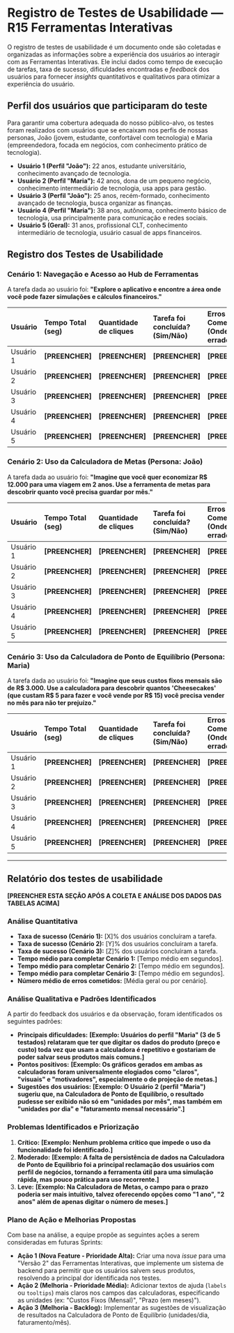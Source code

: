 # Registro de Testes de Usabilidade — R15 Ferramentas Interativas

O registro de testes de usabilidade é um documento onde são coletadas e organizadas as informações sobre a experiência dos usuários ao interagir com as Ferramentas Interativas. Ele inclui dados como tempo de execução de tarefas, taxa de sucesso, dificuldades encontradas e _feedback_ dos usuários para fornecer _insights_ quantitativos e qualitativos para otimizar a experiência do usuário.

## Perfil dos usuários que participaram do teste

Para garantir uma cobertura adequada do nosso público-alvo, os testes foram realizados com usuários que se encaixam nos perfis de nossas personas, João (jovem, estudante, confortável com tecnologia) e Maria (empreendedora, focada em negócios, com conhecimento prático de tecnologia).

- **Usuário 1 (Perfil "João"):** 22 anos, estudante universitário, conhecimento avançado de tecnologia.
- **Usuário 2 (Perfil "Maria"):** 42 anos, dona de um pequeno negócio, conhecimento intermediário de tecnologia, usa apps para gestão.
- **Usuário 3 (Perfil "João"):** 25 anos, recém-formado, conhecimento avançado de tecnologia, busca organizar as finanças.
- **Usuário 4 (Perfil "Maria"):** 38 anos, autônoma, conhecimento básico de tecnologia, usa principalmente para comunicação e redes sociais.
- **Usuário 5 (Geral):** 31 anos, profissional CLT, conhecimento intermediário de tecnologia, usuário casual de apps financeiros.

## Registro dos Testes de Usabilidade

### Cenário 1: Navegação e Acesso ao Hub de Ferramentas
A tarefa dada ao usuário foi: **"Explore o aplicativo e encontre a área onde você pode fazer simulações e cálculos financeiros."**

| **Usuário** | **Tempo Total (seg)** | **Quantidade de cliques** | **Tarefa foi concluída?** (Sim/Não) | **Erros Cometidos** (Onde clicou errado, etc.) | **Feedback Qualitativo do Usuário** |
| :--- | :--- | :--- | :--- | :--- | :--- |
| Usuário 1 | **[PREENCHER]** | **[PREENCHER]** | **[PREENCHER]** | **[PREENCHER]** | **[PREENCHER]** |
| Usuário 2 | **[PREENCHER]** | **[PREENCHER]** | **[PREENCHER]** | **[PREENCHER]** | **[PREENCHER]** |
| Usuário 3 | **[PREENCHER]** | **[PREENCHER]** | **[PREENCHER]** | **[PREENCHER]** | **[PREENCHER]** |
| Usuário 4 | **[PREENCHER]** | **[PREENCHER]** | **[PREENCHER]** | **[PREENCHER]** | **[PREENCHER]** |
| Usuário 5 | **[PREENCHER]** | **[PREENCHER]** | **[PREENCHER]** | **[PREENCHER]** | **[PREENCHER]** |

### Cenário 2: Uso da Calculadora de Metas (Persona: João)
A tarefa dada ao usuário foi: **"Imagine que você quer economizar R$ 12.000 para uma viagem em 2 anos. Use a ferramenta de metas para descobrir quanto você precisa guardar por mês."**

| **Usuário** | **Tempo Total (seg)** | **Quantidade de cliques** | **Tarefa foi concluída?** (Sim/Não) | **Erros Cometidos** (Onde clicou errado, etc.) | **Feedback Qualitativo do Usuário** |
| :--- | :--- | :--- | :--- | :--- | :--- |
| Usuário 1 | **[PREENCHER]** | **[PREENCHER]** | **[PREENCHER]** | **[PREENCHER]** | **[PREENCHER]** |
| Usuário 2 | **[PREENCHER]** | **[PREENCHER]** | **[PREENCHER]** | **[PREENCHER]** | **[PREENCHER]** |
| Usuário 3 | **[PREENCHER]** | **[PREENCHER]** | **[PREENCHER]** | **[PREENCHER]** | **[PREENCHER]** |
| Usuário 4 | **[PREENCHER]** | **[PREENCHER]** | **[PREENCHER]** | **[PREENCHER]** | **[PREENCHER]** |
| Usuário 5 | **[PREENCHER]** | **[PREENCHER]** | **[PREENCHER]** | **[PREENCHER]** | **[PREENCHER]** |

### Cenário 3: Uso da Calculadora de Ponto de Equilíbrio (Persona: Maria)
A tarefa dada ao usuário foi: **"Imagine que seus custos fixos mensais são de R$ 3.000. Use a calculadora para descobrir quantos 'Cheesecakes' (que custam R$ 5 para fazer e você vende por R$ 15) você precisa vender no mês para não ter prejuízo."**

| **Usuário** | **Tempo Total (seg)** | **Quantidade de cliques** | **Tarefa foi concluída?** (Sim/Não) | **Erros Cometidos** (Onde clicou errado, etc.) | **Feedback Qualitativo do Usuário** |
| :--- | :--- | :--- | :--- | :--- | :--- |
| Usuário 1 | **[PREENCHER]** | **[PREENCHER]** | **[PREENCHER]** | **[PREENCHER]** | **[PREENCHER]** |
| Usuário 2 | **[PREENCHER]** | **[PREENCHER]** | **[PREENCHER]** | **[PREENCHER]** | **[PREENCHER]** |
| Usuário 3 | **[PREENCHER]** | **[PREENCHER]** | **[PREENCHER]** | **[PREENCHER]** | **[PREENCHER]** |
| Usuário 4 | **[PREENCHER]** | **[PREENCHER]** | **[PREENCHER]** | **[PREENCHER]** | **[PREENCHER]** |
| Usuário 5 | **[PREENCHER]** | **[PREENCHER]** | **[PREENCHER]** | **[PREENCHER]** | **[PREENCHER]** |

---

## Relatório dos testes de usabilidade

**[PREENCHER ESTA SEÇÃO APÓS A COLETA E ANÁLISE DOS DADOS DAS TABELAS ACIMA]**

### Análise Quantitativa
- **Taxa de sucesso (Cenário 1):** [X]% dos usuários concluíram a tarefa.
- **Taxa de sucesso (Cenário 2):** [Y]% dos usuários concluíram a tarefa.
- **Taxa de sucesso (Cenário 3):** [Z]% dos usuários concluíram a tarefa.
- **Tempo médio para completar Cenário 1:** [Tempo médio em segundos].
- **Tempo médio para completar Cenário 2:** [Tempo médio em segundos].
- **Tempo médio para completar Cenário 3:** [Tempo médio em segundos].
- **Número médio de erros cometidos:** [Média geral ou por cenário].

### Análise Qualitativa e Padrões Identificados
A partir do feedback dos usuários e da observação, foram identificados os seguintes padrões:

- **Principais dificuldades:** **[Exemplo: Usuários do perfil "Maria" (3 de 5 testados) relataram que ter que digitar os dados do produto (preço e custo) toda vez que usam a calculadora é repetitivo e gostariam de poder salvar seus produtos mais comuns.]**
- **Pontos positivos:** **[Exemplo: Os gráficos gerados em ambas as calculadoras foram universalmente elogiados como "claros", "visuais" e "motivadores", especialmente o de projeção de metas.]**
- **Sugestões dos usuários:** **[Exemplo: O Usuário 2 (perfil "Maria") sugeriu que, na Calculadora de Ponto de Equilíbrio, o resultado pudesse ser exibido não só em "unidades por mês", mas também em "unidades por dia" e "faturamento mensal necessário".]**

### Problemas Identificados e Priorização

1.  **Crítico:** **[Exemplo: Nenhum problema crítico que impede o uso da funcionalidade foi identificado.]**
2.  **Moderado:** **[Exemplo: A falta de persistência de dados na Calculadora de Ponto de Equilíbrio foi a principal reclamação dos usuários com perfil de negócios, tornando a ferramenta útil para uma simulação rápida, mas pouco prática para uso recorrente.]**
3.  **Leve:** **[Exemplo: Na Calculadora de Metas, o campo para o prazo poderia ser mais intuitivo, talvez oferecendo opções como "1 ano", "2 anos" além de apenas digitar o número de meses.]**

### Plano de Ação e Melhorias Propostas
Com base na análise, a equipe propõe as seguintes ações a serem consideradas em futuras Sprints:

- **Ação 1 (Nova Feature - Prioridade Alta):** Criar uma nova *issue* para uma "Versão 2" das Ferramentas Interativas, que implemente um sistema de backend para permitir que os usuários salvem seus produtos, resolvendo a principal dor identificada nos testes.
- **Ação 2 (Melhoria - Prioridade Média):** Adicionar textos de ajuda (`labels` ou `tooltips`) mais claros nos campos das calculadoras, especificando as unidades (ex: "Custos Fixos (Mensal)", "Prazo (em meses)").
- **Ação 3 (Melhoria - Backlog):** Implementar as sugestões de visualização de resultados na Calculadora de Ponto de Equilíbrio (unidades/dia, faturamento/mês).